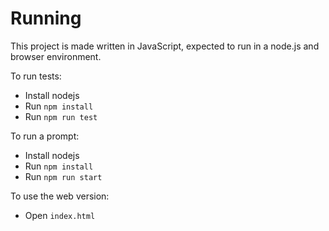 # Running

This project is made written in JavaScript, expected to run in a node.js and browser environment.

To run tests:
 - Install nodejs
 - Run `npm install`
 - Run `npm run test`

To run a prompt:
 - Install nodejs
 - Run `npm install`
 - Run `npm run start`

 To use the web version:
 - Open `index.html`
